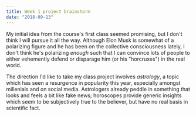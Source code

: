 ```yaml
---
title: Week 1 project brainstorm
date: "2018-09-13"
---
```


My initial idea from the course's first class seemed promising, but I don't think I will pursue it all the way.
Although Elon Musk is somewhat of a polarizing figure and he has been on the collective consciousness lately, I
don't think he's polarizing _enough_ such that I can convince lots of people to either vehemently defend or
disparage him (or his "horcruxes") in the real world.

The direction I'd like to take my class project involves _astrology_, a topic which has seen a resurgence in popularity
this year, especially amongst millenials and on social media. Astrologers already peddle in something that looks and feels
a bit like fake news; horoscopes provide generic insights which seem to be subjectively true to the believer, but have
no real basis in scientific fact.
